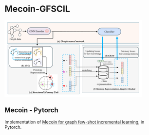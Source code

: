 # Mecoin-GFSCIL
<img src="./Mecoin.pdf" width="450px"></img>

## Mecoin - Pytorch
Implementation of <a href="https://openreview.net/forum?id=dqdffX3BS5&invitationId=NeurIPS.cc/2024/Conference/Submission17140/-/Camera_Ready_Revision&referrer=%5BAuthor%20Console%5D(%2Fgroup%3Fid%3DNeurIPS.cc%2F2024%2FConference%2FAuthors%23author-tasks)"> Mecoin for graph few-shot incremental learning</a>, in Pytorch.
